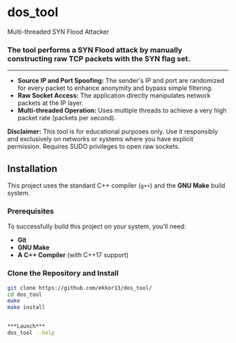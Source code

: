 # dos_tool 

Multi-threaded SYN Flood Attacker
### The tool performs a SYN Flood attack by manually constructing raw TCP packets with the SYN flag set.
---
* **Source IP and Port Spoofing:** The sender's IP and port are randomized for every packet to enhance anonymity and bypass simple filtering.
* **Raw Socket Access:** The application directly manipulates network packets at the IP layer.
* **Multi-threaded Operation:** Uses multiple threads to achieve a very high packet rate (packets per second).

**Disclaimer:** This tool is for educational purposes only. Use it responsibly and exclusively on networks or systems where you have explicit permission. Requires SUDO privileges to open raw sockets.
  
## Installation

This project uses the standard C++ compiler (`g++`) and the **GNU Make** build system.

### Prerequisites

To successfully build this project on your system, you'll need:

* **Git**
* **GNU Make**
* **A C++ Compiler** (with C++17 support)

### Clone the Repository and Install

```bash
git clone https://github.com/ekkor13/dos_tool/
cd dos_tool
make
make install


***Launch***
dos_tool --help
